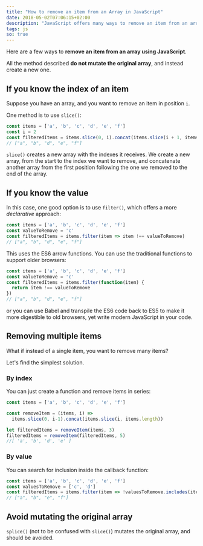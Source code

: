 ```yaml
---
title: "How to remove an item from an Array in JavaScript"
date: 2018-05-02T07:06:15+02:00
description: "JavaScript offers many ways to remove an item from an array. Learn the canonical way, and also find out all the options you have, using plain JavaScript"
tags: js
so: true
---
```


Here are a few ways to **remove an item from an array using JavaScript**.

All the method described **do not mutate the original array**, and instead create a new one.

## If you know the index of an item

Suppose you have an array, and you want to remove an item in position `i`.

One method is to use `slice()`:

```js
const items = ['a', 'b', 'c', 'd', 'e', 'f']
const i = 2
const filteredItems = items.slice(0, i).concat(items.slice(i + 1, items.length))
// ["a", "b", "d", "e", "f"]
```

`slice()` creates a new array with the indexes it receives. We create a new array, from the start to the index we want to remove, and concatenate another array from the first position following the one we removed to the end of the array.

## If you know the value

In this case, one good option is to use `filter()`, which offers a more _declarative_ approach:

```js
const items = ['a', 'b', 'c', 'd', 'e', 'f']
const valueToRemove = 'c'
const filteredItems = items.filter(item => item !== valueToRemove)
// ["a", "b", "d", "e", "f"]
```

This uses the ES6 arrow functions. You can use the traditional functions to support older browsers:

```js
const items = ['a', 'b', 'c', 'd', 'e', 'f']
const valueToRemove = 'c'
const filteredItems = items.filter(function(item) {
  return item !== valueToRemove
})
// ["a", "b", "d", "e", "f"]
```

or you can use Babel and transpile the ES6 code back to ES5 to make it more digestible to old browsers, yet write modern JavaScript in your code.

## Removing multiple items

What if instead of a single item, you want to remove many items?

Let's find the simplest solution.

### By index

You can just create a function and remove items in series:

```js
const items = ['a', 'b', 'c', 'd', 'e', 'f']

const removeItem = (items, i) =>
  items.slice(0, i-1).concat(items.slice(i, items.length))

let filteredItems = removeItem(items, 3)
filteredItems = removeItem(filteredItems, 5)
//[ 'a', 'b', 'd', 'e' ]
```

### By value

You can search for inclusion inside the callback function:

```js
const items = ['a', 'b', 'c', 'd', 'e', 'f']
const valuesToRemove = ['c', 'd']
const filteredItems = items.filter(item => !valuesToRemove.includes(item))
// ["a", "b", "e", "f"]
```

## Avoid mutating the original array

`splice()` (not to be confused with `slice()`) mutates the original array, and should be avoided.
